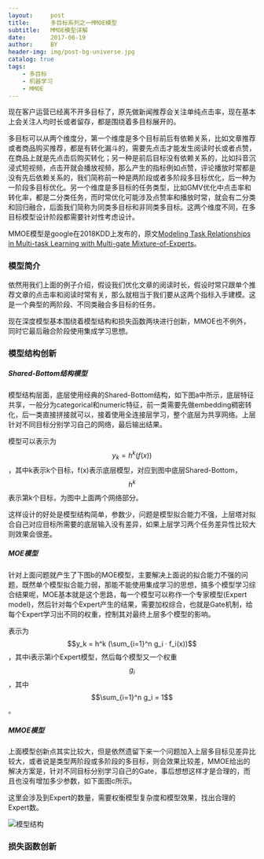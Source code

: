 ```yaml
---
layout:     post
title:      多目标系列之一MMOE模型
subtitle:   MMOE模型详解
date:       2017-06-19
author:     BY
header-img: img/post-bg-universe.jpg
catalog: true
tags:
    - 多目标
    - 机器学习
    - MMOE
---
```


现在客户运营已经离不开多目标了，原先做新闻推荐会关注单纯点击率，现在基本上会关注人均时长或者留存，都是围绕着多目标展开的。

多目标可以从两个维度分，第一个维度是多个目标前后有依赖关系，比如文章推荐或者商品购买推荐，都是有转化漏斗的，需要先点击才能发生阅读时长或者点赞，在商品上就是先点击后购买转化；另一种是前后目标没有依赖关系的，比如抖音沉浸式短视频，点击开就会播放视频，那么产生的指标例如点赞，评论播放时常都是没有先后依赖关系的，我们简称前一种是两阶段或者多阶段多目标优化，后一种为一阶段多目标优化。另一个维度是多目标的任务类型，比如GMV优化中点击率和转化率，都是二分类任务，而时常优化可能涉及点赞率和播放时常，就会有二分类和回归融合，后面我们简称为同类多目标和非同类多目标。这两个维度不同，在多目标模型设计阶段都需要针对性考虑设计。

MMOE模型是google在2018KDD上发布的，原文[Modeling Task Relationships in Multi-task Learning with Multi-gate Mixture-of-Experts](https://www.kdd.org/kdd2018/accepted-papers/view/modeling-task-relationships-in-multi-task-learning-with-multi-gate-mixture-)。

### 模型简介

依然用我们上面的例子介绍，假设我们优化文章的阅读时长，假设时常只跟单个推荐文章的点击率和阅读时常有关，那么就相当于我们要从这两个指标入手建模。这是一个典型的两阶段、不同类融合多目标的任务。

现在深度模型基本围绕着模型结构和损失函数两块进行创新，MMOE也不例外，同时它最后融合阶段使用集成学习思想。


### 模型结构创新

##### Shared-Bottom结构模型

模型结构层面，底层使用经典的Shared-Bottom结构，如下图a中所示，底层特征共享，一般分为categorical和numeric特征，前一类需要先做embedding稠密转化，后一类直接拼接就可以，接着使用全连接层学习，整个底层为共享网络。上层针对不同目标分别学习自己的网络，最后输出结果。

模型可以表示为$$y_k = h^k(f(x))$$，其中k表示k个目标，f(x)表示底层模型，对应到图中底层Shared-Bottom，$$h^k$$表示第k个目标，为图中上面两个网络部分。

这样设计的好处是模型结构简单，参数少，问题是模型拟合能力不强，上层塔对拟合自己对应目标所需要的底层输入没有差异，如果上层学习两个任务差异性比较大则效果会很差。

##### MOE模型

针对上面问题就产生了下图b的MOE模型，主要解决上面说的拟合能力不强的问题，既然单个模型拟合能力弱，那能不能使用集成学习的思想，搞多个模型学习综合结果呢，MOE基本就是这个思路，每一个模型可以称作一个专家模型(Expert model)，然后针对每个Expert产生的结果，需要加权综合，也就是Gate机制，给每个Expert学习出不同的权重，控制其对最终上层多个模型的影响。

表示为$$y_k = h^k (\sum_{i=1}^n g_i · f_i(x))$$，其中i表示第i个Expert模型，然后每个模型又一个权重$$g_i$$，其中$$\sum_{i=1}^n g_i = 1$$。

##### MMOE模型

上面模型创新点其实比较大，但是依然遗留下来一个问题加入上层多目标见差异比较大，或者说是类型两阶段或多阶段的多目标，则会效果比较差，MMOE给出的解决方案是，针对不同目标分别学习自己的Gate，事后想想这样才是合理的，而且也没有增加多少参数，如下面图c所示。

这里会涉及到Expert的数量，需要权衡模型复杂度和模型效果，找出合理的Expert数。

![模型结构](http://yougth.top/img/ml/MMOE_0.png)


### 损失函数创新



